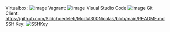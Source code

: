 Virtualbox: 
![image](https://github.com/Sildchoedeleti/Modul300Nicolas/assets/133661373/9c4636ea-b22d-41aa-9d08-adf96607a084)
Vagrant:
![image](https://github.com/Sildchoedeleti/Modul300Nicolas/assets/133661373/746c2455-f641-4213-812b-cb37a5cdb1a3)
Visual Studio Code
![image](https://github.com/Sildchoedeleti/Modul300Nicolas/assets/133661373/0219dc87-4e46-4c03-a738-a91274370393)
Git Client: 
https://github.com/Sildchoedeleti/Modul300Nicolas/blob/main/README.md
SSH Key:
![SSHKey](https://github.com/Sildchoedeleti/Modul300Nicolas/assets/133661373/747590e6-3b9e-4ea4-980d-f087cfa41a36)
